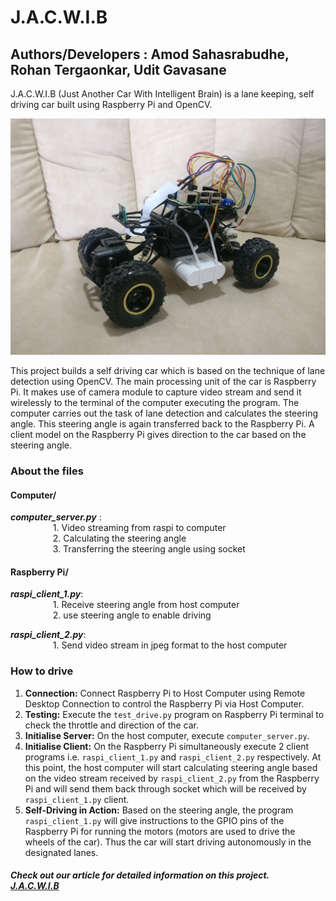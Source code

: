 # J.A.C.W.I.B
## Authors/Developers : Amod Sahasrabudhe, Rohan Tergaonkar, Udit Gavasane
J.A.C.W.I.B (Just Another Car With Intelligent Brain) is a lane keeping, self driving car built using Raspberry Pi and OpenCV.

![JACWIB](https://github.com/Udit-Gavasane/J.A.C.W.I.B/blob/master/JACWIB.jpg)

This project builds a self driving car which is based on the technique of lane detection using OpenCV. The main processing unit of the car is Raspberry Pi. It makes use of camera module to capture video stream and send it wirelessly to the terminal of the computer executing the program. The computer carries out the task of lane detection and calculates the steering angle. This steering angle is again transferred back to the Raspberry Pi. A client model on the Raspberry Pi gives direction to the car based on the steering angle.




### About the files


#### Computer/
**_computer_server.py_** :<br />
&emsp; &emsp;  &emsp; &emsp;1. Video streaming from raspi to computer<br />
&emsp; &emsp;  &emsp; &emsp;2. Calculating the steering angle<br />
&emsp; &emsp;  &emsp; &emsp;3. Transferring the steering angle using socket<br />


#### Raspberry Pi/
**_raspi_client_1.py_**:<br />
&emsp; &emsp;  &emsp; &emsp;1. Receive steering angle from host computer<br />
&emsp; &emsp;  &emsp; &emsp;2. use steering angle to enable driving<br />

**_raspi_client_2.py_**:<br />
&emsp; &emsp;  &emsp; &emsp;1. Send video stream in jpeg format to the host computer<br />



### How to drive
1. **Connection:** Connect Raspberry Pi to Host Computer using Remote Desktop Connection to control the Raspberry Pi via Host Computer.
2. **Testing:** Execute the `test_drive.py` program on Raspberry Pi terminal to check the throttle and direction of the car.
3. **Initialise Server:** On the host computer, execute `computer_server.py`.
4. **Initialise Client:** On the Raspberry Pi simultaneously execute 2 client programs i.e. `raspi_client_1.py` and `raspi_client_2.py` respectively. At this point, the host computer will start calculating steering angle based on the video stream received by `raspi_client_2.py` from the Raspberry Pi and will send them back through socket which will be received by `raspi_client_1.py` client.
5. **Self-Driving in Action:** Based on the steering angle, the program `raspi_client_1.py` will give instructions to the GPIO pins of the Raspberry Pi for running the motors (motors are used to drive the wheels of the car). Thus the car will start driving autonomously in the designated lanes.

##### Check out our article for detailed information on this project.&emsp;[J.A.C.W.I.B](https://medium.com/@amod.jacwib/j-a-c-w-i-b-autonomous-car-9c42bc732279)
